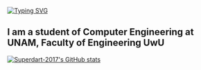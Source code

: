 [![Typing SVG](https://readme-typing-svg.demolab.com?font=Fira+Code&weight=500&size=30&pause=1000&color=F71A1E&center=true&vCenter=true&width=750&height=100&lines=%F0%9F%91%BEWelcome+of+my+world%F0%9F%91%BE;%F0%9F%98%84Superdart2017%F0%9F%98%84)](https://git.io/typing-svg)

I am a student of Computer Engineering at UNAM, Faculty of Engineering UwU
---------------------------------------------------------------------------

 [![Superdart-2017's GitHub stats](https://github-readme-stats.vercel.app/api?username=Superdart-2017&show_icons=true&theme=radical)](https://github.com/anuraghazra/github-readme-stats)
